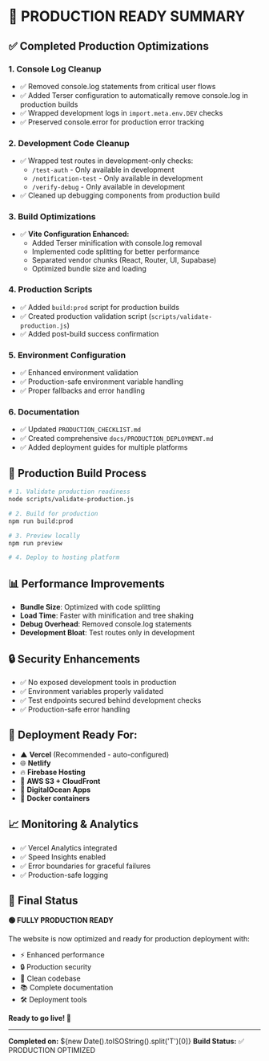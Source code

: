 # 🎉 PRODUCTION READY SUMMARY

## ✅ Completed Production Optimizations

### 1. Console Log Cleanup
- ✅ Removed console.log statements from critical user flows
- ✅ Added Terser configuration to automatically remove console.log in production builds
- ✅ Wrapped development logs in `import.meta.env.DEV` checks
- ✅ Preserved console.error for production error tracking

### 2. Development Code Cleanup
- ✅ Wrapped test routes in development-only checks:
  - `/test-auth` - Only available in development
  - `/notification-test` - Only available in development  
  - `/verify-debug` - Only available in development
- ✅ Cleaned up debugging components from production build

### 3. Build Optimizations
- ✅ **Vite Configuration Enhanced:**
  - Added Terser minification with console.log removal
  - Implemented code splitting for better performance
  - Separated vendor chunks (React, Router, UI, Supabase)
  - Optimized bundle size and loading

### 4. Production Scripts
- ✅ Added `build:prod` script for production builds
- ✅ Created production validation script (`scripts/validate-production.js`)
- ✅ Added post-build success confirmation

### 5. Environment Configuration
- ✅ Enhanced environment validation
- ✅ Production-safe environment variable handling
- ✅ Proper fallbacks and error handling

### 6. Documentation
- ✅ Updated `PRODUCTION_CHECKLIST.md`
- ✅ Created comprehensive `docs/PRODUCTION_DEPLOYMENT.md`
- ✅ Added deployment guides for multiple platforms

## 🚀 Production Build Process

```bash
# 1. Validate production readiness
node scripts/validate-production.js

# 2. Build for production
npm run build:prod

# 3. Preview locally
npm run preview

# 4. Deploy to hosting platform
```

## 📊 Performance Improvements

- **Bundle Size**: Optimized with code splitting
- **Load Time**: Faster with minification and tree shaking
- **Debug Overhead**: Removed console.log statements
- **Development Bloat**: Test routes only in development

## 🔒 Security Enhancements

- ✅ No exposed development tools in production
- ✅ Environment variables properly validated
- ✅ Test endpoints secured behind development checks
- ✅ Production-safe error handling

## 🎯 Deployment Ready For:

- ▲ **Vercel** (Recommended - auto-configured)
- 🌐 **Netlify** 
- 🔥 **Firebase Hosting**
- 📡 **AWS S3 + CloudFront**
- 🌊 **DigitalOcean Apps**
- 🐳 **Docker containers**

## 📈 Monitoring & Analytics

- ✅ Vercel Analytics integrated
- ✅ Speed Insights enabled
- ✅ Error boundaries for graceful failures
- ✅ Production-safe logging

## 🎉 Final Status

**🟢 FULLY PRODUCTION READY**

The website is now optimized and ready for production deployment with:
- ⚡ Enhanced performance
- 🔒 Production security
- 🧹 Clean codebase
- 📚 Complete documentation
- 🛠️ Deployment tools

**Ready to go live! 🚀**

---

**Completed on:** ${new Date().toISOString().split('T')[0]}
**Build Status:** ✅ PRODUCTION OPTIMIZED
